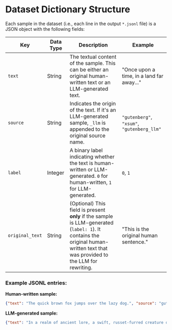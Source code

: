 # Dataset Dictionary Structure

Each sample in the dataset (i.e., each line in the output `*.jsonl` file) is a JSON object with the following fields:

| Key             | Data Type | Description                                                                                                | Example                                     |
|-----------------|-----------|------------------------------------------------------------------------------------------------------------|---------------------------------------------|
| `text`          | String    | The textual content of the sample. This can be either an original human-written text or an LLM-generated text. | "Once upon a time, in a land far away..." |
| `source`        | String    | Indicates the origin of the text. If it's an LLM-generated sample, `_llm` is appended to the original source name. | `"gutenberg"`, `"xsum"`, `"gutenberg_llm"`  |
| `label`         | Integer   | A binary label indicating whether the text is human-written or LLM-generated. `0` for human-written, `1` for LLM-generated. | `0`, `1`                                    |
| `original_text` | String    | (Optional) This field is present **only** if the sample is LLM-generated (`label: 1`). It contains the original human-written text that was provided to the LLM for rewriting. | "This is the original human sentence."      |

### Example JSONL entries:

**Human-written sample:**
```json
{"text": "The quick brown fox jumps over the lazy dog.", "source": "gutenberg", "label": 0}
```
**LLM-generated sample:**
```json
{"text": "In a realm of ancient lore, a swift, russet-furred creature did leap with graceful ease above a slumbering canine of indolent nature.", "source": "gutenberg_llm", "label": 1, "original_text": "The quick brown fox jumps over the lazy dog."}
```